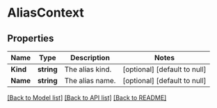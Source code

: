 # AliasContext

## Properties
Name | Type | Description | Notes
------------ | ------------- | ------------- | -------------
**Kind** | **string** | The alias kind. | [optional] [default to null]
**Name** | **string** | The alias name. | [optional] [default to null]

[[Back to Model list]](../README.md#documentation-for-models) [[Back to API list]](../README.md#documentation-for-api-endpoints) [[Back to README]](../README.md)


